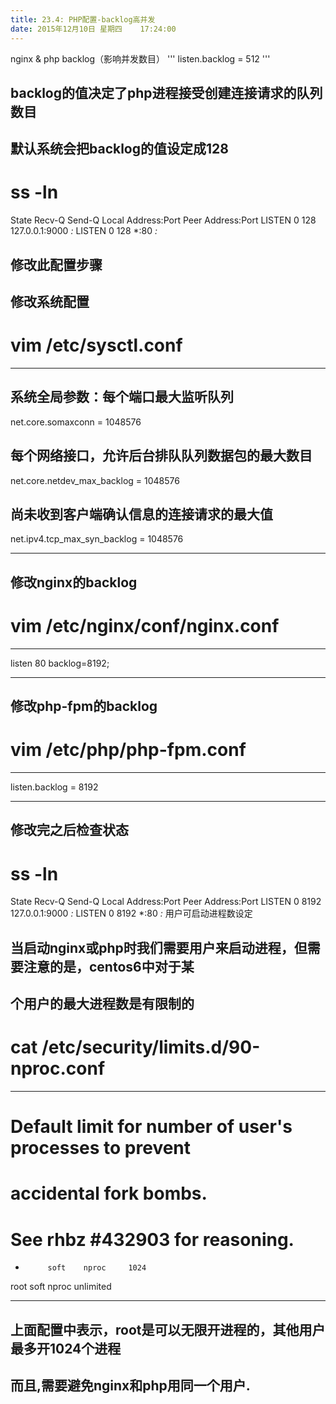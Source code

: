```yaml
---
title: 23.4: PHP配置-backlog高并发
date: 2015年12月10日 星期四	 17:24:00
---
```

 
nginx & php backlog（影响并发数目）
'''
listen.backlog = 512
'''
## backlog的值决定了php进程接受创建连接请求的队列数目
 
## 默认系统会把backlog的值设定成128
# ss -ln
State      Recv-Q Send-Q        Local Address:Port          Peer Address:Port
LISTEN     0      128               127.0.0.1:9000                     *:*
LISTEN     0      128                       *:80                       *:*
 
## 修改此配置步骤
## 修改系统配置
# vim /etc/sysctl.conf
****************************************
## 系统全局参数：每个端口最大监听队列
net.core.somaxconn = 1048576
 
## 每个网络接口，允许后台排队队列数据包的最大数目
net.core.netdev_max_backlog = 1048576
 
## 尚未收到客户端确认信息的连接请求的最大值
net.ipv4.tcp_max_syn_backlog = 1048576
****************************************
 
## 修改nginx的backlog
# vim /etc/nginx/conf/nginx.conf
****************************************
listen       80 backlog=8192;
****************************************
 
## 修改php-fpm的backlog
# vim /etc/php/php-fpm.conf
****************************************
listen.backlog = 8192
****************************************
 
## 修改完之后检查状态
# ss -ln
State      Recv-Q Send-Q        Local Address:Port          Peer Address:Port
LISTEN     0      8192              127.0.0.1:9000                     *:*
LISTEN     0      8192                      *:80                       *:* 
用户可启动进程数设定
## 当启动nginx或php时我们需要用户来启动进程，但需要注意的是，centos6中对于某
## 个用户的最大进程数是有限制的
# cat /etc/security/limits.d/90-nproc.conf
**************************************
# Default limit for number of user's processes to prevent
# accidental fork bombs.
# See rhbz #432903 for reasoning.
 
*          soft    nproc     1024
root       soft    nproc     unlimited
**************************************
## 上面配置中表示，root是可以无限开进程的，其他用户最多开1024个进程
## 而且,需要避免nginx和php用同一个用户. 
